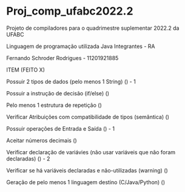 # Proj_comp_ufabc2022.2
Projeto de compiladores para o quadrimestre suplementar 2022.2 da UFABC

Linguagem de programação utilizada Java
Integrantes - RA 

Fernando Schroder Rodrigues - 11201921885

ITEM (FEITO X)

Possuir 2 tipos de dados (pelo menos 1 String)  () - 1

Possuir a instrução de decisão (if/else) 	() 

Pelo menos 1 estrutura de repetição 	()

Verificar Atribuições com compatibilidade de tipos (semântica)  ()

Possuir operações de Entrada e Saída 	() - 1

Aceitar números decimais  	()

Verificar declaração de variávies (não usar variáveis que não foram declaradas) 	() - 2

Verificar se há variáveis declaradas e não-utilizadas (warning) ()

Geração de pelo menos 1 linguagem destino (C/Java/Python) ()
